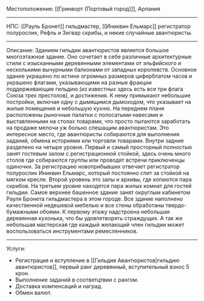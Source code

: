 Местоположение: [[Гринворт (Портовый город)]], Арлания
_________
НПС: [[Рауль Бронет]] гильдмастер, [[Иниквин Ельмарс]] регистратор полурослик, Рефль и Зигвар скрибы, и некие случайные авантюристы.
_________
Описание: Зданием гильдии авантюристов является большое многоэтажное здание. Оно сочетает в себе различные архитектурные стили с изысканными деревянными элементами от эльфийского и несколькими вычурными балконами от западных королевств. Основное здание украшено по истине огромных размеров циферблатом часов и украшено флагами, указывающими на разные фракции поддерживающие гильдию (из известных здесь есть все три флага Союза трех престолов), и достижения. К нему примыкают небольшие постройки, включая одну с дымящимся дымоходом, что указывает на жилые помещения и небольшую кухню. На переднем плане расположены рыночные палатки с полосатыми навесами и выставленными на столах товарами, что просто пытаются заработать на продаже мелочи уж больно спешащим авантюристам. Это интересное место, где авантюристы собираются для выполнения заданий, обмена историями или торговли товарами. 
Внутри задние разделено на четыре уровня. Первый и самый просторный полностью занят гостевым залом с регистрационной стойкой, здесь очень много столов где собираются группы или проводят встречи приключенцы одиночки. За регистрацию новоприбывших отвечает регистратор полурослик Иниквин Ельмарс, который постоянно спит за стойкой на мягком кресле. Второй уровень это залы и архивы, где копаются пара скрибов. На третьем уровне находятся пара жилых комнат для гостей гильдии. Самое верхнее башенное здание занят округлым кабинетом Рауля Бронета гильдмастера в этом городе. Все здание наполнено качественной недешевой мебелью и все стены обработаны твердо-бумажными обоями. К первому этажу надстроена небольшая деревянная кухонька, что бы удовлетворять страждущих. А так же небольшая мастерская где каждый желающий член гильдии может воспользоваться инструментами ремесленников. 
_________
Услуги: 
* Регистрация и вступление в [[Гильдия Авантюристов|гильдию авантюристов]], первый ранг деревянный, вступительный взнос 5 крон. 
* Выполнение заданий в соответцтвии с рангом. 
* Доставка компенсаций и наград. 
* Обмен валют.



